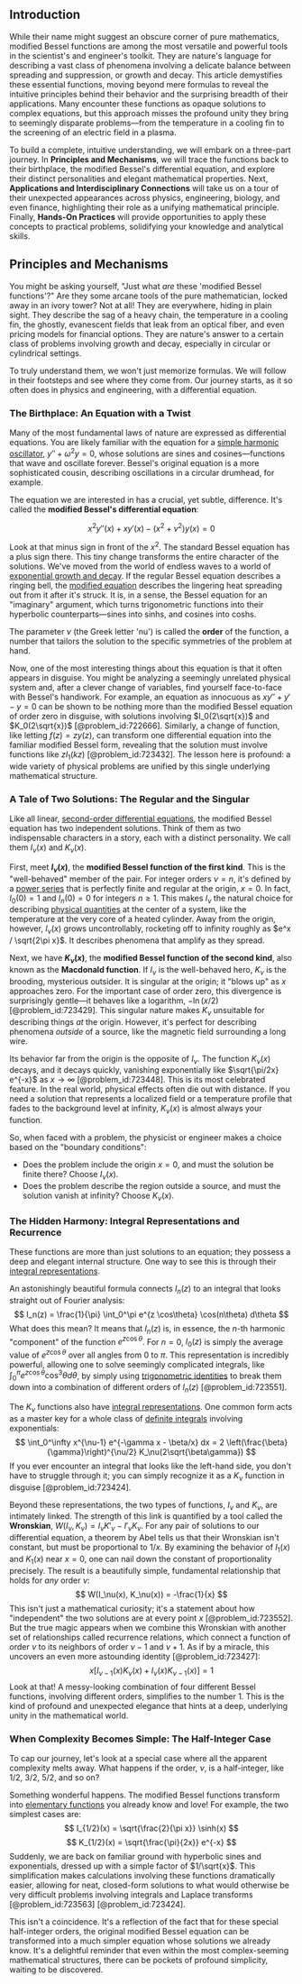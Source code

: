 ## Introduction
While their name might suggest an obscure corner of pure mathematics, modified Bessel functions are among the most versatile and powerful tools in the scientist's and engineer's toolkit. They are nature's language for describing a vast class of phenomena involving a delicate balance between spreading and suppression, or growth and decay. This article demystifies these essential functions, moving beyond mere formulas to reveal the intuitive principles behind their behavior and the surprising breadth of their applications. Many encounter these functions as opaque solutions to complex equations, but this approach misses the profound unity they bring to seemingly disparate problems—from the temperature in a cooling fin to the screening of an electric field in a plasma.

To build a complete, intuitive understanding, we will embark on a three-part journey. In **Principles and Mechanisms**, we will trace the functions back to their birthplace, the modified Bessel's differential equation, and explore their distinct personalities and elegant mathematical properties. Next, **Applications and Interdisciplinary Connections** will take us on a tour of their unexpected appearances across physics, engineering, biology, and even finance, highlighting their role as a unifying mathematical principle. Finally, **Hands-On Practices** will provide opportunities to apply these concepts to practical problems, solidifying your knowledge and analytical skills.

## Principles and Mechanisms

You might be asking yourself, "Just what *are* these 'modified Bessel functions'?" Are they some arcane tools of the pure mathematician, locked away in an ivory tower? Not at all! They are everywhere, hiding in plain sight. They describe the sag of a heavy chain, the temperature in a cooling fin, the ghostly, evanescent fields that leak from an optical fiber, and even pricing models for financial options. They are nature's answer to a certain class of problems involving growth and decay, especially in circular or cylindrical settings.

To truly understand them, we won't just memorize formulas. We will follow in their footsteps and see where they come from. Our journey starts, as it so often does in physics and engineering, with a differential equation.

### The Birthplace: An Equation with a Twist

Many of the most fundamental laws of nature are expressed as differential equations. You are likely familiar with the equation for a [simple harmonic oscillator](@article_id:145270), $y'' + \omega^2 y = 0$, whose solutions are sines and cosines—functions that wave and oscillate forever. Bessel's original equation is a more sophisticated cousin, describing oscillations in a circular drumhead, for example.

The equation we are interested in has a crucial, yet subtle, difference. It's called the **modified Bessel's differential equation**:

$$ x^2 y''(x) + x y'(x) - (x^2 + \nu^2) y(x) = 0 $$

Look at that minus sign in front of the $x^2$. The standard Bessel equation has a plus sign there. This tiny change transforms the entire character of the solutions. We've moved from the world of endless waves to a world of [exponential growth and decay](@article_id:268011). If the regular Bessel equation describes a ringing bell, the [modified equation](@article_id:172960) describes the lingering heat spreading out from it after it's struck. It is, in a sense, the Bessel equation for an "imaginary" argument, which turns trigonometric functions into their hyperbolic counterparts—sines into sinhs, and cosines into coshs.

The parameter $\nu$ (the Greek letter 'nu') is called the **order** of the function, a number that tailors the solution to the specific symmetries of the problem at hand.

Now, one of the most interesting things about this equation is that it often appears in disguise. You might be analyzing a seemingly unrelated physical system and, after a clever change of variables, find yourself face-to-face with Bessel's handiwork. For example, an equation as innocuous as $x y''+y'-y=0$ can be shown to be nothing more than the modified Bessel equation of order zero in disguise, with solutions involving $I_0(2\sqrt{x})$ and $K_0(2\sqrt{x})$ [@problem_id:722666]. Similarly, a change of function, like letting $f(z) = z y(z)$, can transform one differential equation into the familiar modified Bessel form, revealing that the solution must involve functions like $z I_1(kz)$ [@problem_id:723432]. The lesson here is profound: a wide variety of physical problems are unified by this single underlying mathematical structure.

### A Tale of Two Solutions: The Regular and the Singular

Like all linear, [second-order differential equations](@article_id:268871), the modified Bessel equation has two independent solutions. Think of them as two indispensable characters in a story, each with a distinct personality. We call them $I_\nu(x)$ and $K_\nu(x)$.

First, meet **$I_\nu(x)$**, the **modified Bessel function of the first kind**. This is the "well-behaved" member of the pair. For integer orders $\nu=n$, it's defined by a [power series](@article_id:146342) that is perfectly finite and regular at the origin, $x=0$. In fact, $I_0(0)=1$ and $I_n(0)=0$ for integers $n \ge 1$. This makes $I_\nu$ the natural choice for describing [physical quantities](@article_id:176901) at the center of a system, like the temperature at the very core of a heated cylinder. Away from the origin, however, $I_\nu(x)$ grows uncontrollably, rocketing off to infinity roughly as $e^x / \sqrt{2\pi x}$. It describes phenomena that amplify as they spread.

Next, we have **$K_\nu(x)$**, the **modified Bessel function of the second kind**, also known as the **Macdonald function**. If $I_\nu$ is the well-behaved hero, $K_\nu$ is the brooding, mysterious outsider. It is singular at the origin; it "blows up" as $x$ approaches zero. For the important case of order zero, this divergence is surprisingly gentle—it behaves like a logarithm, $-\ln(x/2)$ [@problem_id:723429]. This singular nature makes $K_\nu$ unsuitable for describing things *at* the origin. However, it's perfect for describing phenomena *outside* of a source, like the magnetic field surrounding a long wire.

Its behavior far from the origin is the opposite of $I_\nu$. The function $K_\nu(x)$ decays, and it decays quickly, vanishing exponentially like $\sqrt{\pi/2x} e^{-x}$ as $x \to \infty$ [@problem_id:723448]. This is its most celebrated feature. In the real world, physical effects often die out with distance. If you need a solution that represents a localized field or a temperature profile that fades to the background level at infinity, $K_\nu(x)$ is almost always your function.

So, when faced with a problem, the physicist or engineer makes a choice based on the "boundary conditions":
- Does the problem include the origin $x=0$, and must the solution be finite there? Choose $I_\nu(x)$.
- Does the problem describe the region outside a source, and must the solution vanish at infinity? Choose $K_\nu(x)$.

### The Hidden Harmony: Integral Representations and Recurrence

These functions are more than just solutions to an equation; they possess a deep and elegant internal structure. One way to see this is through their [integral representations](@article_id:203815).

An astonishingly beautiful formula connects $I_n(z)$ to an integral that looks straight out of Fourier analysis:
$$ I_n(z) = \frac{1}{\pi} \int_0^\pi e^{z \cos\theta} \cos(n\theta) d\theta $$
What does this mean? It means that $I_n(z)$ is, in essence, the $n$-th harmonic "component" of the function $e^{z \cos\theta}$. For $n=0$, $I_0(z)$ is simply the average value of $e^{z \cos\theta}$ over all angles from $0$ to $\pi$. This representation is incredibly powerful, allowing one to solve seemingly complicated integrals, like $\int_0^\pi e^{z \cos\theta} \cos^3\theta d\theta$, by simply using [trigonometric identities](@article_id:164571) to break them down into a combination of different orders of $I_n(z)$ [@problem_id:723551].

The $K_\nu$ functions also have [integral representations](@article_id:203815). One common form acts as a master key for a whole class of [definite integrals](@article_id:147118) involving exponentials:
$$ \int_0^\infty x^{\nu-1} e^{-\gamma x - \beta/x} dx = 2 \left(\frac{\beta}{\gamma}\right)^{\nu/2} K_\nu(2\sqrt{\beta\gamma}) $$
If you ever encounter an integral that looks like the left-hand side, you don't have to struggle through it; you can simply recognize it as a $K_\nu$ function in disguise [@problem_id:723424].

Beyond these representations, the two types of functions, $I_\nu$ and $K_\nu$, are intimately linked. The strength of this link is quantified by a tool called the **Wronskian**, $W(I_\nu, K_\nu) = I_\nu K'_\nu - I'_\nu K_\nu$. For any pair of solutions to our differential equation, a theorem by Abel tells us that their Wronskian isn't constant, but must be proportional to $1/x$. By examining the behavior of $I_1(x)$ and $K_1(x)$ near $x=0$, one can nail down the constant of proportionality precisely. The result is a beautifully simple, fundamental relationship that holds for *any* order $\nu$:
$$ W(I_\nu(x), K_\nu(x)) = -\frac{1}{x} $$
This isn't just a mathematical curiosity; it's a statement about how "independent" the two solutions are at every point $x$ [@problem_id:723552]. But the true magic appears when we combine this Wronskian with another set of relationships called recurrence relations, which connect a function of order $\nu$ to its neighbors of order $\nu-1$ and $\nu+1$. As if by a miracle, this uncovers an even more astounding identity [@problem_id:723427]:
$$ x \left[ I_{\nu-1}(x) K_\nu(x) + I_\nu(x) K_{\nu-1}(x) \right] = 1 $$
Look at that! A messy-looking combination of four different Bessel functions, involving different orders, simplifies to the number 1. This is the kind of profound and unexpected elegance that hints at a deep, underlying unity in the mathematical world.

### When Complexity Becomes Simple: The Half-Integer Case

To cap our journey, let's look at a special case where all the apparent complexity melts away. What happens if the order, $\nu$, is a half-integer, like $1/2$, $3/2$, $5/2$, and so on?

Something wonderful happens. The modified Bessel functions transform into [elementary functions](@article_id:181036) you already know and love! For example, the two simplest cases are:
$$ I_{1/2}(x) = \sqrt{\frac{2}{\pi x}} \sinh(x) $$
$$ K_{1/2}(x) = \sqrt{\frac{\pi}{2x}} e^{-x} $$
Suddenly, we are back on familiar ground with hyperbolic sines and exponentials, dressed up with a simple factor of $1/\sqrt{x}$. This simplification makes calculations involving these functions dramatically easier, allowing for neat, closed-form solutions to what would otherwise be very difficult problems involving integrals and Laplace transforms [@problem_id:723563] [@problem_id:723424].

This isn't a coincidence. It's a reflection of the fact that for these special half-integer orders, the original modified Bessel equation can be transformed into a much simpler equation whose solutions we already know. It's a delightful reminder that even within the most complex-seeming mathematical structures, there can be pockets of profound simplicity, waiting to be discovered.